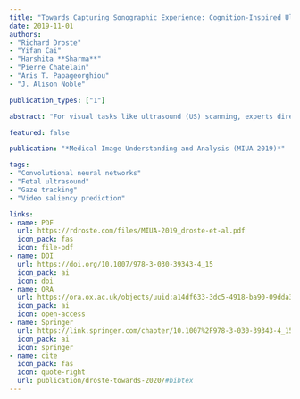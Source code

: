 ```yaml
---
title: "Towards Capturing Sonographic Experience: Cognition-Inspired Ultrasound Video Saliency Prediction"
date: 2019-11-01
authors:
- "Richard Droste"
- "Yifan Cai"
- "Harshita **Sharma**"
- "Pierre Chatelain"
- "Aris T. Papageorghiou"
- "J. Alison Noble"

publication_types: ["1"]

abstract: "For visual tasks like ultrasound (US) scanning, experts direct their gaze towards regions of task-relevant information. Therefore, learning to predict the gaze of sonographers on US videos captures the spatio-temporal patterns that are important for US scanning. The spatial distribution of gaze points on video frames can be represented through heat maps termed saliency maps. Here, we propose a temporally bidirectional model for video saliency prediction (BDS-Net), drawing inspiration from modern theories of human cognition. The model consists of a convolutional neural network (CNN) encoder followed by a bidirectional gated-recurrent-unit recurrent convolutional network (GRU-RCN) decoder. The temporal bidirectionality mimics human cognition, which simultaneously reacts to past and predicts future sensory inputs. We train the BDS-Net alongside spatial and temporally one-directional comparative models on the task of predicting saliency in videos of US abdominal circumference plane detection. The BDS-Net outperforms the comparative models on four out of five saliency metrics. We present a qualitative analysis on representative examples to explain the model’s superior performance."

featured: false

publication: "*Medical Image Understanding and Analysis (MIUA 2019)*"

tags:
- "Convolutional neural networks"
- "Fetal ultrasound"
- "Gaze tracking"
- "Video saliency prediction"

links:
- name: PDF
  url: https://rdroste.com/files/MIUA-2019_droste-et-al.pdf
  icon_pack: fas
  icon: file-pdf
- name: DOI
  url: https://doi.org/10.1007/978-3-030-39343-4_15
  icon_pack: ai
  icon: doi
- name: ORA
  url: https://ora.ox.ac.uk/objects/uuid:a14df633-3dc5-4918-ba90-09dda3f51363
  icon_pack: ai
  icon: open-access
- name: Springer
  url: https://link.springer.com/chapter/10.1007%2F978-3-030-39343-4_15
  icon_pack: ai
  icon: springer
- name: cite
  icon_pack: fas
  icon: quote-right
  url: publication/droste-towards-2020/#bibtex
---
```


